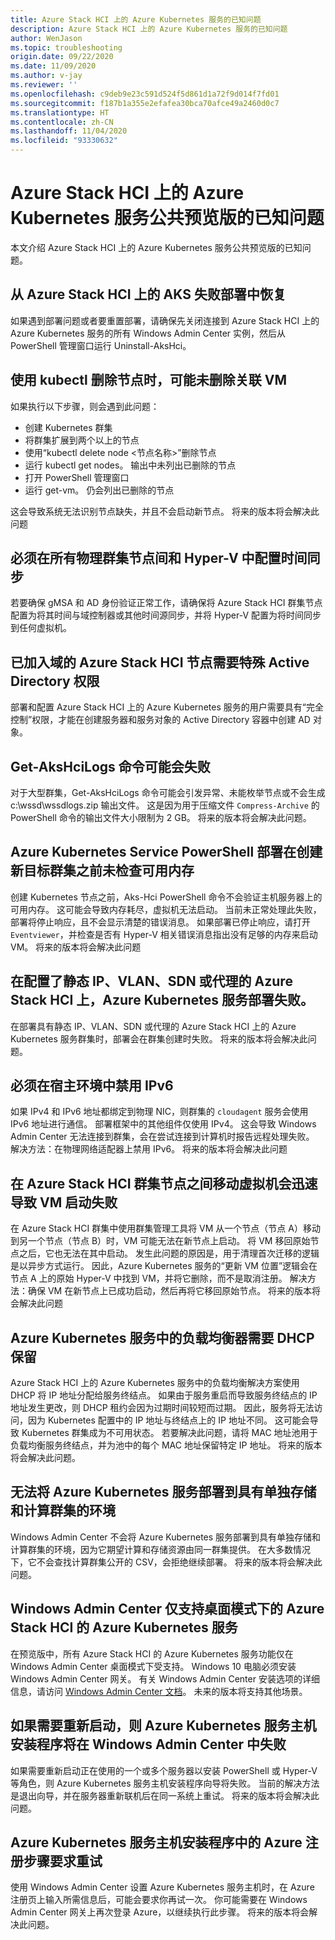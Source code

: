 ```yaml
---
title: Azure Stack HCI 上的 Azure Kubernetes 服务的已知问题
description: Azure Stack HCI 上的 Azure Kubernetes 服务的已知问题
author: WenJason
ms.topic: troubleshooting
origin.date: 09/22/2020
ms.date: 11/09/2020
ms.author: v-jay
ms.reviewer: ''
ms.openlocfilehash: c9deb9e23c591d524f5d861d1a72f9d014f7fd01
ms.sourcegitcommit: f187b1a355e2efafea30bca70afce49a2460d0c7
ms.translationtype: HT
ms.contentlocale: zh-CN
ms.lasthandoff: 11/04/2020
ms.locfileid: "93330632"
---
```

# <a name="known-issues-for-azure-kubernetes-service-on-azure-stack-hci-public-preview"></a>Azure Stack HCI 上的 Azure Kubernetes 服务公共预览版的已知问题
本文介绍 Azure Stack HCI 上的 Azure Kubernetes 服务公共预览版的已知问题。

## <a name="recovering-from-a-failed-aks-on-azure-stack-hci-deployment"></a>从 Azure Stack HCI 上的 AKS 失败部署中恢复
如果遇到部署问题或者要重置部署，请确保先关闭连接到 Azure Stack HCI 上的 Azure Kubernetes 服务的所有 Windows Admin Center 实例，然后从 PowerShell 管理窗口运行 Uninstall-AksHci。

## <a name="when-using-kubectl-to-delete-a-node-the-associated-vm-might-not-be-deleted"></a>使用 kubectl 删除节点时，可能未删除关联 VM
如果执行以下步骤，则会遇到此问题：
* 创建 Kubernetes 群集
* 将群集扩展到两个以上的节点
* 使用“kubectl delete node <节点名称>”删除节点 
* 运行 kubectl get nodes。 输出中未列出已删除的节点
* 打开 PowerShell 管理窗口
* 运行 get-vm。 仍会列出已删除的节点

这会导致系统无法识别节点缺失，并且不会启动新节点。 将来的版本将会解决此问题

## <a name="time-synchronization-must-be-configured-across-all-physical-cluster-nodes-and-in-hyper-v"></a>必须在所有物理群集节点间和 Hyper-V 中配置时间同步
若要确保 gMSA 和 AD 身份验证正常工作，请确保将 Azure Stack HCI 群集节点配置为将其时间与域控制器或其他时间源同步，并将 Hyper-V 配置为将时间同步到任何虚拟机。

## <a name="special-active-directory-permissions-are-needed-for-domain-joined-azure-stack-hci-nodes"></a>已加入域的 Azure Stack HCI 节点需要特殊 Active Directory 权限 
部署和配置 Azure Stack HCI 上的 Azure Kubernetes 服务的用户需要具有“完全控制”权限，才能在创建服务器和服务对象的 Active Directory 容器中创建 AD 对象。 

## <a name="get-akshcilogs-command-may-fail"></a>Get-AksHciLogs 命令可能会失败
对于大型群集，Get-AksHciLogs 命令可能会引发异常、未能枚举节点或不会生成 c:\wssd\wssdlogs.zip 输出文件。
这是因为用于压缩文件 `Compress-Archive` 的 PowerShell 命令的输出文件大小限制为 2 GB。 将来的版本将会解决此问题。

## <a name="azure-kubernetes-service-powershell-deployment-doesnt-check-for-available-memory-before-creating-a-new-target-cluster"></a>Azure Kubernetes Service PowerShell 部署在创建新目标群集之前未检查可用内存
创建 Kubernetes 节点之前，Aks-Hci PowerShell 命令不会验证主机服务器上的可用内存。 这可能会导致内存耗尽，虚拟机无法启动。 当前未正常处理此失败，部署将停止响应，且不会显示清楚的错误消息。
如果部署已停止响应，请打开 `Eventviewer`，并检查是否有 Hyper-V 相关错误消息指出没有足够的内存来启动 VM。
将来的版本将会解决此问题

## <a name="azure-kubernetes-service-deployment-fails-on-an-azure-stack-hci-configured-with-static-ips-vlans-sdn-or-proxies"></a>在配置了静态 IP、VLAN、SDN 或代理的 Azure Stack HCI 上，Azure Kubernetes 服务部署失败。
在部署具有静态 IP、VLAN、SDN 或代理的 Azure Stack HCI 上的 Azure Kubernetes 服务群集时，部署会在群集创建时失败。 将来的版本将会解决此问题。

## <a name="ipv6-must-be-disabled-in-the-hosting-environment"></a>必须在宿主环境中禁用 IPv6
如果 IPv4 和 IPv6 地址都绑定到物理 NIC，则群集的 `cloudagent` 服务会使用 IPv6 地址进行通信。 部署框架中的其他组件仅使用 IPv4。 这会导致 Windows Admin Center 无法连接到群集，会在尝试连接到计算机时报告远程处理失败。
解决方法：在物理网络适配器上禁用 IPv6。
将来的版本将会解决此问题

## <a name="moving-virtual-machines-between-azure-stack-hci-cluster-nodes-quickly-leads-to-vm-startup-failures"></a>在 Azure Stack HCI 群集节点之间移动虚拟机会迅速导致 VM 启动失败
在 Azure Stack HCI 群集中使用群集管理工具将 VM 从一个节点（节点 A）移动到另一个节点（节点 B）时，VM 可能无法在新节点上启动。 将 VM 移回原始节点之后，它也无法在其中启动。
发生此问题的原因是，用于清理首次迁移的逻辑是以异步方式运行。 因此，Azure Kubernetes 服务的“更新 VM 位置”逻辑会在节点 A 上的原始 Hyper-V 中找到 VM，并将它删除，而不是取消注册。
解决方法：确保 VM 在新节点上已成功启动，然后再将它移回原始节点。
将来的版本将会解决此问题

## <a name="load-balancer-in-azure-kubernetes-service-requires-dhcp-reservation"></a>Azure Kubernetes 服务中的负载均衡器需要 DHCP 保留
Azure Stack HCI 上的 Azure Kubernetes 服务中的负载均衡解决方案使用 DHCP 将 IP 地址分配给服务终结点。 如果由于服务重启而导致服务终结点的 IP 地址发生更改，则 DHCP 租约会因为过期时间较短而过期。 因此，服务将无法访问，因为 Kubernetes 配置中的 IP 地址与终结点上的 IP 地址不同。 这可能会导致 Kubernetes 群集成为不可用状态。
若要解决此问题，请将 MAC 地址池用于负载均衡服务终结点，并为池中的每个 MAC 地址保留特定 IP 地址。
将来的版本将会解决此问题。

## <a name="cannot-deploy-azure-kubernetes-service-to-an-environment-that-has-separate-storage-and-compute-clusters"></a>无法将 Azure Kubernetes 服务部署到具有单独存储和计算群集的环境
Windows Admin Center 不会将 Azure Kubernetes 服务部署到具有单独存储和计算群集的环境，因为它期望计算和存储资源由同一群集提供。 在大多数情况下，它不会查找计算群集公开的 CSV，会拒绝继续部署。
将来的版本将会解决此问题。

## <a name="windows-admin-center-only-supports-azure-kubernetes-service-for-azure-stack-hci-in-desktop-mode"></a>Windows Admin Center 仅支持桌面模式下的 Azure Stack HCI 的 Azure Kubernetes 服务
在预览版中，所有 Azure Stack HCI 的 Azure Kubernetes 服务功能仅在 Windows Admin Center 桌面模式下受支持。 Windows 10 电脑必须安装 Windows Admin Center 网关。 有关 Windows Admin Center 安装选项的详细信息，请访问 [Windows Admin Center 文档](https://docs.microsoft.com/windows-server/manage/windows-admin-center/plan/installation-options)。 未来的版本将支持其他场景。

## <a name="azure-kubernetes-service-host-setup-fails-in-windows-admin-center-if-reboots-are-required"></a>如果需要重新启动，则 Azure Kubernetes 服务主机安装程序将在 Windows Admin Center 中失败
如果需要重新启动正在使用的一个或多个服务器以安装 PowerShell 或 Hyper-V 等角色，则 Azure Kubernetes 服务主机安装程序向导将失败。 当前的解决方法是退出向导，并在服务器重新联机后在同一系统上重试。 将来的版本将会解决此问题。

## <a name="azure-registration-step-in-azure-kubernetes-service-host-setup-asks-to-try-again"></a>Azure Kubernetes 服务主机安装程序中的 Azure 注册步骤要求重试
使用 Windows Admin Center 设置 Azure Kubernetes 服务主机时，在 Azure 注册页上输入所需信息后，可能会要求你再试一次。 你可能需要在 Windows Admin Center 网关上再次登录 Azure，以继续执行此步骤。 将来的版本将会解决此问题。

